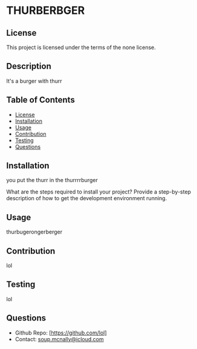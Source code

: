 # THURBERBGER

## License

This project is licensed under the terms of the none license. 





## Description
It's a burger with thurr

## Table of Contents

- [License](#license)
- [Installation](#installation)
- [Usage](#usage)
- [Contribution](#contribution)
- [Testing](#testing)
- [Questions](#testing)


## Installation
you put the thurr in the thurrrrburger

What are the steps required to install your project? Provide a step-by-step description of how to get the development environment running.

## Usage
thurbugerongerberger

## Contribution
lol

## Testing
lol

## Questions
* Github Repo: [https://github.com/lol]
* Contact: soup.mcnally@icloud.com






